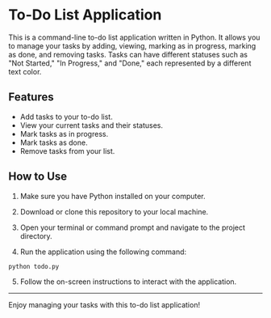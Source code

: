 # To-Do List Application

This is a command-line to-do list application written in Python. It allows you to manage your tasks by adding, viewing, marking as in progress, marking as done, and removing tasks. Tasks can have different statuses such as "Not Started," "In Progress," and "Done," each represented by a different text color.

## Features

- Add tasks to your to-do list.
- View your current tasks and their statuses.
- Mark tasks as in progress.
- Mark tasks as done.
- Remove tasks from your list.

## How to Use

1. Make sure you have Python installed on your computer.

2. Download or clone this repository to your local machine.

3. Open your terminal or command prompt and navigate to the project directory.

4. Run the application using the following command:

```
python todo.py
```

5. Follow the on-screen instructions to interact with the application.

---

Enjoy managing your tasks with this to-do list application!
